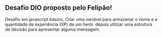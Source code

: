 ## Desafio DIO proposto pelo Felipão!

Desafio em javascript básico, Criar uma variável para armazenar o nome e a quantidade de experiência (XP) de um herói.
depois utilizar uma estrutura de decisão para apresentar alguma mensagem.
